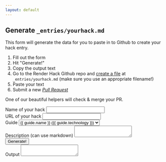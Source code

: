```yaml
---
layout: default
---
```


## Generate `_entries/yourhack.md`

This form will generate the data for you to paste in to Github to create your hack entry.

1. Fill out the form
2. Hit "Generate!"
3. Copy the output text
4. Go to the Render Hack Github repo and [create a file](https://github.com/jsoxford/hack/new/master/_entries/new?filename=yourhack.md) at `_entries/yourhack.md` (make sure you use an appropriate filename!)
5. Paste your text
6. Submit a new [_Pull Request_](https://github.com/jsoxford/hack/compare?expand=1)

One of our beautiful helpers will check & merge your PR.


<form id="form">
  <div class="field">
    <label for="name">Name of your hack</label>
    <input type="text" name="name" id="name">
  </div>
  <div class="field">
    <label for="url">URL of your hack</label>
    <input type="text" name="url" id="url">
  </div>
  <div class="field">
    <label for="guide">Guide</label>
    <select name="guide" id="guide">
      {% for guide in site.data.guides %}
        <option value="{{ guide.index }}">{{ guide.name }} ({{ guide.technology }})</option>
      {% endfor %}
    </select>
  </div>
  <div class="field">
    <label for="description">Description (can use markdown)</label>
    <textarea name="description" id="description"></textarea>
  </div>
  <button id="submit">Generate!</button>
  <div class="field">
    <label for="output">Output</label>
    <textarea id="output" onclick="this.focus();this.select()" readonly="readonly"></textarea>
  </div>
</form>


<script>
  (function () {
    'use strict';

    document.getElementById('form').addEventListener('submit', function (e) {
      e.preventDefault();
    });

    const fields = ['name', 'url', 'guide', 'description']
    let values = {
      name: '',
      url: '',
      guide: '',
      description: ''
    };

    document.getElementById('submit').addEventListener('click', function (e) {
      fields.forEach(function (field) {
        values[field] = document.getElementById(field).value
      });

      console.log(values);

      document.getElementById('output').innerText =
`---
name: "${values.name}"
url: "${values.url}"
guide: ${values.guide}
---
${values.description}
`
      ;
    });


  }());
</script>
